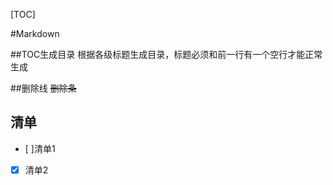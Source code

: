 [TOC]

#Markdown

##TOC生成目录
根据各级标题生成目录，标题必须和前一行有一个空行才能正常生成

##删除线
~~删除条~~

## 清单
- [ ]清单1
- [x] 清单2 


                      